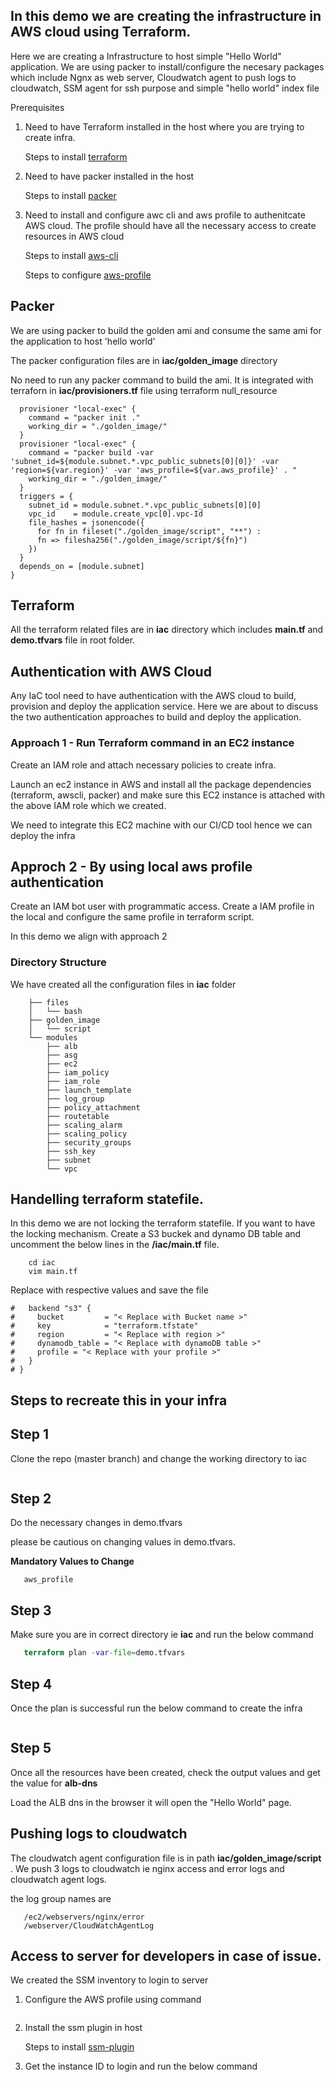 ## In this demo we are creating the infrastructure in AWS cloud using Terraform.

Here we are creating a Infrastructure to host simple "Hello World" application. We are using packer to install/configure the necesary packages which include Ngnx as web server, Cloudwatch agent to push logs to cloudwatch, SSM agent for ssh purpose and simple "hello world" index file


Prerequisites

1. Need to have Terraform installed in the host where you are trying to create infra.

    Steps to install [terraform](https://developer.hashicorp.com/terraform/tutorials/aws-get-started/install-cli)

2. Need to have packer installed in the host 

    Steps to install [packer](https://developer.hashicorp.com/packer/tutorials/docker-get-started/get-started-install-cli)

3. Need to install and configure awc cli and aws profile to authenitcate AWS cloud. The profile should have all the necessary access to create resources in AWS cloud

    Steps to install [aws-cli](https://docs.aws.amazon.com/cli/latest/userguide/getting-started-install.html)

    Steps to configure [aws-profile](https://docs.aws.amazon.com/toolkit-for-visual-studio/latest/user-guide/keys-profiles-credentials.html)

## Packer

We are using packer to build the golden ami and consume the same ami for the application to host 'hello world'

The packer configuration files are in __iac/golden_image__ directory

No need to run any packer command to build the ami. It is integrated with terraforn in __iac/provisioners.tf__ file using terraform null_resource

```resource "null_resource" "build_ami" {
  provisioner "local-exec" {
    command = "packer init ."
    working_dir = "./golden_image/"
  }
  provisioner "local-exec" {
    command = "packer build -var 'subnet_id=${module.subnet.*.vpc_public_subnets[0][0]}' -var 'region=${var.region}' -var 'aws_profile=${var.aws_profile}' . "
    working_dir = "./golden_image/"
  }
  triggers = {
    subnet_id = module.subnet.*.vpc_public_subnets[0][0]
    vpc_id    = module.create_vpc[0].vpc-Id
    file_hashes = jsonencode({
      for fn in fileset("./golden_image/script", "**") :
      fn => filesha256("./golden_image/script/${fn}")
    })
  }
  depends_on = [module.subnet]
}
```

## Terraform

All the terraform related files are in __iac__ directory which includes __main.tf__ and __demo.tfvars__ file in root folder.

## Authentication with AWS Cloud

Any IaC tool need to have authentication with the AWS cloud to build, provision and deploy the application service. Here we are about to discuss the two authentication approaches to build and deploy the application.

### Approach 1 - Run Terraform command in an EC2 instance 


Create an IAM role and attach necessary policies to create infra.


Launch an ec2 instance in AWS and install all the package dependencies (terraform, awscli, packer) and make sure this EC2 instance is attached with the above IAM role which we created.

We need to integrate this EC2 machine with our CI/CD tool hence we can deploy the infra


## Approch 2 - By using local aws profile authentication

Create an IAM bot user with programmatic access. Create a IAM profile in the local and configure the same profile in terraform script.

In this demo we align with approach 2

### Directory Structure

We have created all the configuration files in __iac__ folder

```└── iac
    ├── files
    │   └── bash
    ├── golden_image
    │   └── script
    └── modules
        ├── alb
        ├── asg
        ├── ec2
        ├── iam_policy
        ├── iam_role
        ├── launch_template
        ├── log_group
        ├── policy_attachment
        ├── routetable
        ├── scaling_alarm
        ├── scaling_policy
        ├── security_groups
        ├── ssh_key
        ├── subnet
        └── vpc
```


## Handelling terraform statefile.

In this demo we are not locking the terraform statefile. If you want to have the locking mechanism. Create a S3 buckek and dynamo DB table and uncomment the below lines in the __/iac/main.tf__ file.


``` clone the repo
    cd iac
    vim main.tf
```

Replace with respective values and save the file 

```# terraform {
#   backend "s3" {
#     bucket         = "< Replace with Bucket name >"
#     key            = "terraform.tfstate"
#     region         = "< Replace with region >"
#     dynamodb_table = "< Replace with dynamoDB table >"
#     profile = "< Replace with your profile >"
#   }
# }
```


## Steps to recreate this in your infra

## Step 1

Clone the repo (master branch) and change the working directory to iac

```cd iac
```

## Step 2

Do the necessary changes in demo.tfvars

please be cautious on changing values in demo.tfvars.

__Mandatory Values to Change__

```account_id
   aws_profile
```


## Step 3

Make sure you are in correct directory ie __iac__ and run the below command

```terraform init
   terraform plan -var-file=demo.tfvars
```

## Step 4 

Once the plan is successful run the below command to create the infra 

```terraform apply -var-file=demo.tfvars -auto-approve
```

## Step 5 

Once all the resources have been created, check the output values and get the value for __alb-dns__

Load the ALB dns in the browser it will open the "Hello World" page.




## Pushing logs to cloudwatch

The cloudwatch agent configuration file is in path __iac/golden_image/script__ . We push 3 logs to cloudwatch ie nginx access and error logs and cloudwatch agent logs.

the log group names are

```/ec2/webserver/nginx/access
   /ec2/webservers/nginx/error
   /webserver/CloudWatchAgentLog
```


## Access to server for developers in case of issue.

We created the SSM inventory to login to server 

1. Configure the AWS profile using command

``` aws configure
```

2. Install the ssm plugin in host

   Steps to install [ssm-plugin](https://docs.aws.amazon.com/systems-manager/latest/userguide/session-manager-working-with-install-plugin.html) 


2. Get the instance ID to login and run the below command 

```aws ssm start-session --target <instance_id> --profile <profile_name> --region ap-southeast-2
```
